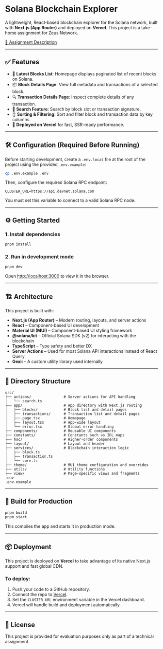 # Solana Blockchain Explorer

A lightweight, React-based blockchain explorer for the Solana network, built with **Next.js (App Router)** and deployed on **Vercel**. This project is a take-home assignment for Zeus Network.

[🔗 Assignment Description](https://zeusnetwork.notion.site/Take-home-Assignment-Solana-Blockchain-Explorer-Front-end-1abcc3db3084801cbbc5cbb45fc9165a)

---

## ✅ Features

- 🔄 **Latest Blocks List**: Homepage displays paginated list of recent blocks on Solana.
- 📦 **Block Details Page**: View full metadata and transactions of a selected block.
- 🔍 **Transaction Details Page**: Inspect complete details of any transaction.
- 🔎 **Search Feature**: Search by block slot or transaction signature.
- ↕️ **Sorting & Filtering**: Sort and filter block and transaction data by key columns.
- 🚀 **Deployed on Vercel** for fast, SSR-ready performance.

---

## 🛠️ Configuration (Required Before Running)

Before starting development, create a `.env.local` file at the root of the project using the provided `.env.example`:

```bash
cp .env.example .env
````

Then, configure the required Solana RPC endpoint:

```env
CLUSTER_URL=https://api.devnet.solana.com
```

You must set this variable to connect to a valid Solana RPC node.

---

## ⚙️ Getting Started

### 1. Install dependencies

```bash
pnpm install
```

### 2. Run in development mode

```bash
pnpm dev
```

Open [http://localhost:3000](http://localhost:3000) to view it in the browser.

---

## 🏗️ Architecture

This project is built with:

* **Next.js (App Router)** – Modern routing, layouts, and server actions
* **React** – Component-based UI development
* **Material UI (MUI)** – Component-based UI styling framework
* **@solana/kit** – Official Solana SDK (v2) for interacting with the blockchain
* **TypeScript** – Type safety and better DX
* **Server Actions** – Used for most Solana API interactions instead of React Query
* **Gexii** – A custom utility library used internally

---

## 📁 Directory Structure

```
src/
├── actions/               # Server actions for API handling
│   └── search.ts
├── app/                   # App directory with Next.js routing
│   ├── blocks/            # Block list and detail pages
│   ├── transactions/      # Transaction list and detail pages
│   ├── page.tsx           # Homepage
│   ├── layout.tsx         # App-wide layout
│   └── error.tsx          # Global error handling
├── components/            # Reusable UI components
├── constants/             # Constants such as IDL maps
├── hoc/                   # Higher-order components
├── layout/                # Layout and header
├── services/              # Blockchain interaction logic
│   ├── block.ts
│   ├── transaction.ts
│   └── core.ts
├── theme/                 # MUI theme configuration and overrides
├── utils/                 # Utility functions
├── view/                  # Page-specific views and fragments
.env
.env.example
```

---

## 🔧 Build for Production

```bash
pnpm build
pnpm start
```

This compiles the app and starts it in production mode.

---

## 📦 Deployment

This project is deployed on **Vercel** to take advantage of its native Next.js support and fast global CDN.

### To deploy:

1. Push your code to a GitHub repository.
2. Connect the repo to [Vercel](https://vercel.com).
3. Set the `CLUSTER_URL` environment variable in the Vercel dashboard.
4. Vercel will handle build and deployment automatically.

---

## 📄 License

This project is provided for evaluation purposes only as part of a technical assignment.
